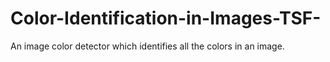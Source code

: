 # Color-Identification-in-Images-TSF-


An image color detector which identifies all the colors in an image.
